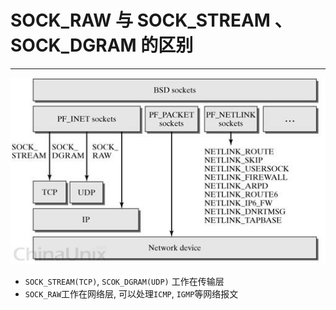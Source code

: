 # SOCK_RAW 与 SOCK_STREAM 、SOCK_DGRAM 的区别

---

![](./img/20190523_1.jpg)

* `SOCK_STREAM(TCP)`, `SCOK_DGRAM(UDP)` 工作在传输层
* `SOCK_RAW`工作在网络层, 可以处理`ICMP`, `IGMP`等网络报文